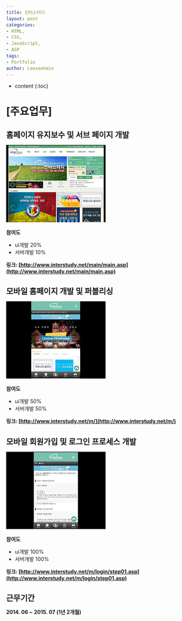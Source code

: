 ```yaml
---
title: 인터스터디
layout: post
categories:
- HTML,
- CSS,
- JavaScript,
- ASP
tags:
- Portfolio
author: Leeseokmin
---
```


* content
{:toc}

# [주요업무]
## 홈페이지 유지보수 및 서브 페이지 개발
![인터스터디 pc버전](/assets/images/portfolio/interstudy-pc.jpg)

**참여도**
* ui개발 20%
* 서버개발 10%

**링크: [http://www.interstudy.net/main/main.asp](http://www.interstudy.net/main/main.asp)**
## 모바일 홈페이지 개발 및 퍼블리싱
![인터스터디 모바일버전](/assets/images/portfolio/interstudy-m.jpg)

**참여도**
* ui개발 50%
* 서버개발 50%

**링크: [http://www.interstudy.net/m/](http://www.interstudy.net/m/)**
## 모바일 회원가입 및 로그인 프로세스 개발
![인터스터디 모바일버전](/assets/images/portfolio/interstudy-sign-up.jpg)

**참여도**
* ui개발 100%
* 서버개발 100%

**링크: [http://www.interstudy.net/m/login/step01.asp](http://www.interstudy.net/m/login/step01.asp)**

## 근무기간
**2014. 06 ~ 2015. 07 (1년 2개월)**

<style>*{margin:0;padding:0}img{max-width:100%}</style>
